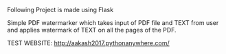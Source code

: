 Following Project is made using Flask

Simple PDF watermarker which takes input of PDF file and TEXT from user and applies watermark of TEXT on all the pages of the PDF.

TEST WEBSITE: http://aakash2017.pythonanywhere.com/
